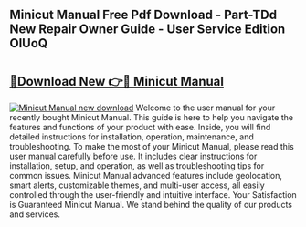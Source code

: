 ## Minicut Manual Free Pdf Download - Part-TDd New Repair Owner Guide - User Service Edition OlUoQ

# <h2><a href="http://bc99040.oget.top/?id=Minicut+Manual">🔗Download New 👉🔴 Minicut Manual</a></h2>

[![Minicut Manual new download](https://i.imgur.com/5g1atiW.png)](http://bc99040.oget.top/?id=Minicut+Manual)
Welcome to the user manual for your recently bought Minicut Manual. This guide is here to help you navigate the features and functions of your product with ease. Inside, you will find detailed instructions for installation, operation, maintenance, and troubleshooting. To make the most of your Minicut Manual, please read this user manual carefully before use. It includes clear instructions for installation, setup, and operation, as well as troubleshooting tips for common issues. Minicut Manual advanced features include geolocation, smart alerts, customizable themes, and multi-user access, all easily controlled through the user-friendly and intuitive interface. Your Satisfaction is Guaranteed Minicut Manual. We stand behind the quality of our products and services.
